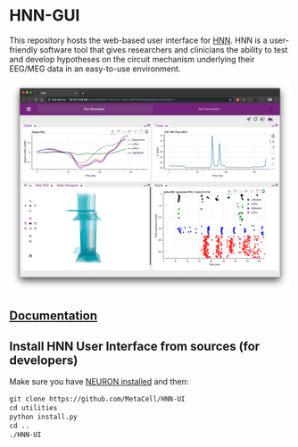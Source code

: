 # HNN-GUI

This repository hosts the web-based user interface for [HNN](https://hnn.brown.edu/). HNN is a user-friendly software tool that gives researchers and clinicians the ability to test and develop hypotheses on the circuit mechanism underlying their EEG/MEG data in an easy-to-use environment.

![](https://raw.githubusercontent.com/MetaCell/HNN-UI/development/docs/wiki6.png)

## [Documentation](https://github.com/MetaCell/HNN-UI/wiki)

## Install HNN User Interface from sources (for developers)

Make sure you have [NEURON installed](https://github.com/MetaCell/NetPyNE-UI/wiki/Installing-NEURON-crxd-Version) and then:

```
git clone https://github.com/MetaCell/HNN-UI
cd utilities
python install.py
cd ..
./HNN-UI
```

